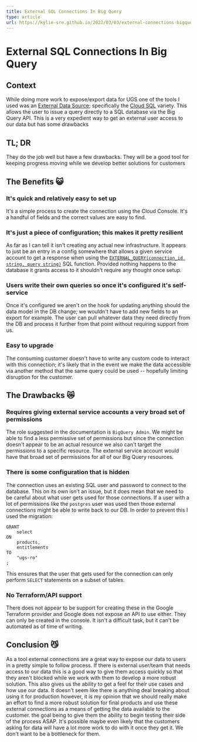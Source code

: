 ```yaml
---
title: External SQL Connections In Big Query 
type: article
url: https://kylie-sre.github.io/2022/03/03/external-connections-bigquery.html
---
```


# External SQL Connections In Big Query

## Context

While doing more work to expose/export data for UGS one of the tools I used was an [External Data Source](https://cloud.google.com/bigquery/external-data-sources); specifically the [Cloud SQL](https://cloud.google.com/bigquery/docs/cloud-sql-federated-queries) variety. This allows the user to issue a query directly to a SQL database via the Big Query API. This is a very expedient way to get an external user access to our data but has some drawbacks

## TL; DR

They do the job well but have a few drawbacks. They will be a good tool for keeping progress moving while we develop better solutions for customers

## The Benefits 😺

### It's quick and relatively easy to set up

It's a simple process to create the connection using the Cloud Console. It's a handful of fields and the correct values are easy to find. 

### It's just a piece of configuration; this makes it pretty resilient

As far as I can tell it isn't creating any actual new infrastructure. It appears to just be an entry in a config somewhere that allows a given service account to get a response when using the [`EXTERNAL_QUERY(connection_id string, query string)`](https://cloud.google.com/bigquery/docs/cloud-sql-federated-queries) SQL function. Provided nothing happens to the database it grants access to it shouldn't require any thought once setup.

### Users write their own queries so once it's configured it's self-service

Once it's configured we aren't on the hook for updating anything should the data model in the DB change; we wouldn't have to add new fields to an export for example. The user can pull whatever data they need directly from the DB and process it further from that point without requiring support from us.

### Easy to upgrade

The consuming customer doesn't have to write any custom code to interact with this connection; it's likely that in the event we make the data accessible via another method that the same query could be used -- hopefully limiting disruption for the customer.  

## The Drawbacks 😿

### Requires giving external service accounts a very broad set of permissions

The role suggested in the documentation is `BigQuery Admin`. We might be able to find a less permissive set of permissions but since the connection doesn't appear to be an actual resource we also can't target the permissions to a specific resource. The external service account would have that broad set of permissions for all of our Big Query resources.

### There is some configuration that is hidden

The connection uses an existing SQL user and password to connect to the database. This on its own isn't an issue, but it does mean that we need to be careful about what user gets used for those connections. If a user with a lot of permissions like the `postgres` user was used then those external connections might be able to write back to our DB. In order to prevent this I used the migration: 

```postgresql
GRANT
    select
ON
    products,
    entitlements
TO
    "ugs-ro"
;
```

This ensures that the user that gets used for the connection can only perform `SELECT` statements on a subset of tables.

### No Terraform/API support

There does not appear to be support for creating these in the Google Terraform provider and Google does not expose an API to use either. They can only be created in the console. It isn't a difficult task, but it can't be automated as of time of writing.

## Conclusion 😼

As a tool external connections are a great way to expose our data to users in a pretty simple to follow process. If there is external user/team that needs access to our data this is a good way to give them access quickly so that they aren't blocked while we work with them to develop a more robust solution. This also gives us the ability to get a feel for their use cases and how use our data. It doesn't seem like there is anything deal breaking about using it for production however, it is my opinion that we should really make an effort to find a more robust solution for final products and use these external connections as a means of getting the data available to the customer. the goal being to give them the ability to begin testing their side of the process ASAP. It's possible maybe even likely that the customers asking for data will have a lot more work to do with it once they get it. We don't want to be a bottleneck for them.
